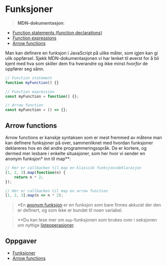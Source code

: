 # Funksjoner

> **MDN-dokumentasjon**:

-   [Function statements (function declarations) ](https://developer.mozilla.org/en-US/docs/Web/JavaScript/Reference/Statements/function)
-   [Function expressions ](https://developer.mozilla.org/en-US/docs/Web/JavaScript/Reference/Operators/function)
-   [Arrow functions](https://developer.mozilla.org/en-US/docs/Web/JavaScript/Reference/Functions/Arrow_functions)

Man kan definere en funksjon i JavaScript på ulike måter, som igjen kan gi ulik oppførsel. Sjekk MDN-dokumentasjonen vi har lenket til øverst for å bli kjent med hva som skiller dem fra hverandre og ikke minst _hvorfor_ de oppfører seg sånn.

```javascript
// Function statement
function myFunction() {}

// Function expression
const myFunction = function() {};

// Arrow function
const myFunction = () => {};
```

## Arrow functions

Arrow functions er kanskje syntaksen som er mest fremmed av måtene man kan definere funksjoner på over, sammenliknet med hvordan funksjoner deklareres hos en del andre programmeringsspråk. De er kortere, og dermed mer lesbare i enkelte situasjoner, som her hvor vi sender en anonym funksjon\* inn til map\*\*:

```javascript
// Her er callbacken til map en klassisk funksjonsdeklarasjon
[1, 2, 3].map(function(n) {
    return n * 2;
});

// Her er callbacken til map en arrow function
[1, 2, 3].map(n => n * 2);
```

> \*En [anonym funksjon](https://en.wikipedia.org/wiki/Anonymous_function) er en funksjon som bare finnes akkurat der den er definert, og som ikke er bundet til noen variabel.

> \*\*Du kan lese mer om `map`-funksjonen som brukes over i seksjonen om nyttige [listeoperasjoner](/05-listeoperasjoner.md).

## Oppgaver

-   [Funksjoner](https://jsbin.com/mehujeh/1/edit?js,console)
-   [Arrow functions](https://jsbin.com/deliri/5/edit?js,console)
